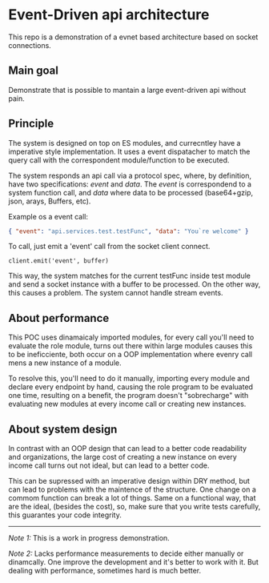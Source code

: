 # Event-Driven api architecture

This repo is a demonstration of a evnet based architecture based on socket connections.

## Main goal

Demonstrate that is possible to mantain a large event-driven api without pain.

## Principle

The system is designed on top on ES modules, and currecntley have a imperative style implementation. It uses a event dispatacher to match the query call with the correspondent module/function to be executed.

The system responds an api call via a protocol spec, where, by definition, have two specifications: _event_ and _data_.
The _event_ is correspondend to a system function call, and _data_ where data to be processed (base64+gzip, json, arays, Buffers, etc).

Example os a event call:

```json
{ "event": "api.services.test.testFunc", "data": "You`re welcome" }
```

To call, just emit a 'event' call from the socket client connect.

```
client.emit('event', buffer)
```

This way, the system matches for the current testFunc inside test module and send a socket instance with a buffer to be processed.
On the other way, this causes a problem. The system cannot handle stream events.

## About performance

This POC uses dinamaicaly imported modules, for every call you'll need to evaluate the role module, turns out there within large modules causes this to be ineficciente, both occur on a OOP implementation where evenry call mens a new instance of a module.

To resolve this, you'll need to do it manually, importing every module and declare every endpoint by hand, causing the role program to be evaluated one time, resulting on a benefit, the program doesn't "sobrecharge" with evaluating new modules at every income call or creating new instances.

## About system design

In contrast with an OOP design that can lead to a better code readability and organizations, the large cost of creating a new instance on every income call turns out not ideal, but can lead to a better code.

This can be supressed with an imperative design within DRY method, but can lead to problems with the maintence of the structure. One change on a commom function can break a lot of things. Same on a functional way, that are the ideal, (besides the cost), so, make sure that you write tests carefully, this guarantes your code integrity.

---------

*Note 1:* This is a work in progress demonstration.

*Note 2:* Lacks performance measurements to decide either manually or dinamcally. One improve the development and it's better to work with it. But dealing with performance, sometimes hard is much better.
